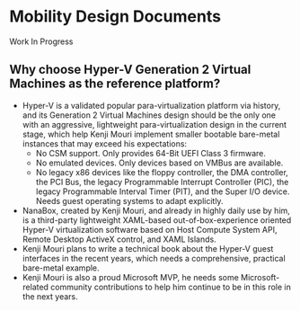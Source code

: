 ﻿# Mobility Design Documents

Work In Progress

## Why choose Hyper-V Generation 2 Virtual Machines as the reference platform?

- Hyper-V is a validated popular para-virtualization platform via history, and
  its Generation 2 Virtual Machines design should be the only one with an
  aggressive, lightweight para-virtualization design in the current stage, which
  help Kenji Mouri implement smaller bootable bare-metal instances that may
  exceed his expectations:
  - No CSM support. Only provides 64-Bit UEFI Class 3 firmware.
  - No emulated devices. Only devices based on VMBus are available.
  - No legacy x86 devices like the floppy controller, the DMA controller, the
    PCI Bus, the legacy Programmable Interrupt Controller (PIC), the legacy
    Programmable Interval Timer (PIT), and the Super I/O device. Needs guest
    operating systems to adapt explicitly.
- NanaBox, created by Kenji Mouri, and already in highly daily use by him, is a
  third-party lightweight XAML-based out-of-box-experience oriented Hyper-V
  virtualization software based on Host Compute System API, Remote Desktop
  ActiveX control, and XAML Islands.
- Kenji Mouri plans to write a technical book about the Hyper-V guest
  interfaces in the recent years, which needs a comprehensive, practical
  bare-metal example.
- Kenji Mouri is also a proud Microsoft MVP, he needs some Microsoft-related
  community contributions to help him continue to be in this role in the next
  years.
